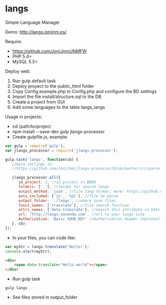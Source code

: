 # langs
Simple Language Manager

Demo:
http://langs.jonijnm.es/

Require:

* https://github.com/JoniJnm/JNMFW
* PHP 5.4+
* MySQL 5.5+

Deploy web:

1. Run gulp default task
2. Deploy proyect to the public_html folder
3. Copy Config.example.php to Config.php and configure the BD settings
4. Import the file install/structure.sql to the DB
5. Create a project from GUI
6. Add some languages to the table langs_langs


Usage in projects:

* cd /path/to/project
* npm install --save-dev gulp jlangs-processor
* Create gulpfile.js, example:

```js
var gulp = require('gulp');
var jlangs_processor = require('jlangs-processor');

gulp.task('langs', function(cb) {
   //more settings in:
   //https://github.com/JoniJnm/jlangs-processor/blob/master/src/parse.js

   jlangs_processor.all({
      id_project: 1, //id project in BBDD
      folders: ['.'], //folder for search langs
      output_method: 'json', //file lang format, more: https://github.com/JoniJnm/jlangs/blob/master/controllers/ExportController.php#L24
      exts_included: ['js', 'tpl'], //file to parse
      output_folder: './langs', //where save files
      funcs_names: ['translate'], //file search function
      attrs_names: ['data-translate'], //search this attribute in html tags
      url: 'http://langs.navenda.com', //url to your langs site
      Authorization: 'Basic YOUR_KEY' //Authorization header (optional)
   }, cb);
});
```

* In your files, you can code like:

```js
var myStr = langs.translate('Hello!');
console.alert(myStr);
```

```html
<div>
    <span data-translate="Hello world"></span>
</div>
```

* Run gulp task

```shell
gulp langs
```

* See files stored in output_folder
